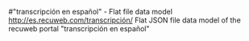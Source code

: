 #"transcripción en español" - Flat file data model
http://es.recuweb.com/transcripción/
Flat JSON file data model of the recuweb portal "transcripción en español"

